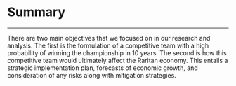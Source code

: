 # Summary
---
There are two main objectives that we focused on in our research and analysis. The first is the formulation of a competitive team with a high probability of winning the championship in 10 years. The second is how this competitive team would ultimately affect the Raritan economy. This entails a strategic implementation plan, forecasts of economic growth, and consideration of any risks along with mitigation strategies.
